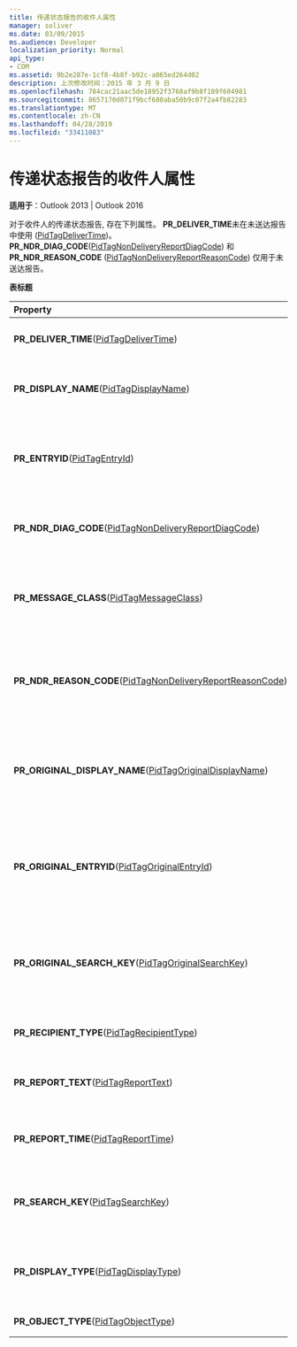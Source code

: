 ```yaml
---
title: 传递状态报告的收件人属性
manager: soliver
ms.date: 03/09/2015
ms.audience: Developer
localization_priority: Normal
api_type:
- COM
ms.assetid: 9b2e287e-1cf8-4b8f-b92c-a065ed264d02
description: 上次修改时间：2015 年 3 月 9 日
ms.openlocfilehash: 784cac21aac5de18952f3768af9b8f189f604981
ms.sourcegitcommit: 8657170d071f9bcf680aba50b9c07f2a4fb82283
ms.translationtype: MT
ms.contentlocale: zh-CN
ms.lasthandoff: 04/28/2019
ms.locfileid: "33411083"
---
```

# <a name="recipient-properties-for-delivery-status-reports"></a>传递状态报告的收件人属性

  
  
**适用于**：Outlook 2013 | Outlook 2016 
  
对于收件人的传递状态报告, 存在下列属性。 **PR_DELIVER_TIME**未在未送达报告中使用 ([PidTagDeliverTime](pidtagdelivertime-canonical-property.md))。 **PR_NDR_DIAG_CODE**([PidTagNonDeliveryReportDiagCode](pidtagnondeliveryreportdiagcode-canonical-property.md)) 和**PR_NDR_REASON_CODE** ([PidTagNonDeliveryReportReasonCode](pidtagnondeliveryreportreasoncode-canonical-property.md)) 仅用于未送达报告。
  
**表标题**

|**Property**|**Decription**|
|:-----|:-----|
|**PR_DELIVER_TIME**([PidTagDeliverTime](pidtagdelivertime-canonical-property.md))  <br/> |包含原始邮件的送达日期和时间。  <br/> |
|**PR_DISPLAY_NAME**([PidTagDisplayName](pidtagdisplayname-canonical-property.md))  <br/> |包含给定 MAPI 对象的显示名称。  <br/> |
|**PR_ENTRYID**([PidTagEntryId](pidtagentryid-canonical-property.md))  <br/> |包含用于打开和编辑特定 MAPI 对象的属性的 MAPI 条目标识符。  <br/> |
|**PR_NDR_DIAG_CODE**([PidTagNonDeliveryReportDiagCode](pidtagnondeliveryreportdiagcode-canonical-property.md))  <br/> |包含构成未送达报告的一部分的诊断代码。  <br/> |
|**PR_MESSAGE_CLASS**([PidTagMessageClass](pidtagmessageclass-canonical-property.md))  <br/> |包含标识发件人定义的邮件类 (如 IPM) 的文本字符串。便笺.  <br/> |
|**PR_NDR_REASON_CODE**([PidTagNonDeliveryReportReasonCode](pidtagnondeliveryreportreasoncode-canonical-property.md))  <br/> |包含未送达的已编码原因, 不能形成未送达报告的一部分。  <br/> |
|**PR_ORIGINAL_DISPLAY_NAME**([PidTagOriginalDisplayName](pidtagoriginaldisplayname-canonical-property.md))  <br/> |包含从通讯簿复制到个人通讯簿或其他可写通讯簿的条目的原始显示名称。  <br/> |
|**PR_ORIGINAL_ENTRYID**([PidTagOriginalEntryId](pidtagoriginalentryid-canonical-property.md))  <br/> |包含从通讯簿复制到个人通讯簿或其他可写通讯簿的条目的原始条目标识符。  <br/> |
|**PR_ORIGINAL_SEARCH_KEY**([PidTagOriginalSearchKey](pidtagoriginalsearchkey-canonical-property.md))  <br/> |包含从通讯簿复制到个人通讯簿或其他可写通讯簿的条目的原始搜索关键字。  <br/> |
|**PR_RECIPIENT_TYPE**([PidTagRecipientType](pidtagrecipienttype-canonical-property.md))  <br/> |包含邮件收件人的收件人类型。  <br/> |
|**PR_REPORT_TEXT**([PidTagReportText](pidtagreporttext-canonical-property.md))  <br/> |包含邮件系统生成的报告的可选文字。  <br/> |
|**PR_REPORT_TIME**([PidTagReportTime](pidtagreporttime-canonical-property.md))  <br/> |包含邮件系统生成报告的日期和时间。  <br/> |
|**PR_SEARCH_KEY**([PidTagSearchKey](pidtagsearchkey-canonical-property.md))  <br/> |包含二进制可比较的键, 用于标识搜索的相关对象。  <br/> |
|**PR_DISPLAY_TYPE**([PidTagDisplayType](pidtagdisplaytype-canonical-property.md))  <br/> |包含一个值, 该值用于将图标与表中的特定行相关联。  <br/> |
|**PR_OBJECT_TYPE**([PidTagObjectType](pidtagobjecttype-canonical-property.md))  <br/> |包含对象的类型。  <br/> |
   

